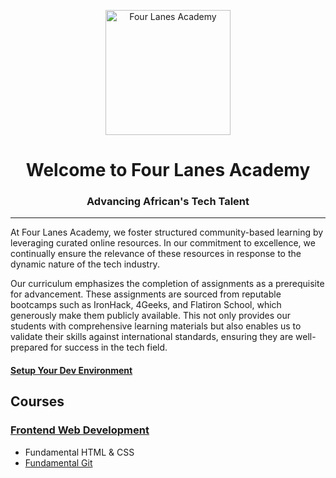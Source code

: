 <p align="center">
	<img
		width="200"
		alt="Four Lanes Academy"
		src="https://avatars.githubusercontent.com/u/157496154?s=200&v=4">
</p>


<h1 align="center">Welcome to Four Lanes Academy</h1>

<h3 align="center">Advancing African's Tech Talent</h3>

-----

At Four Lanes Academy, we foster structured community-based learning by leveraging curated online resources. In our commitment to excellence, we continually ensure the relevance of these resources in response to the dynamic nature of the tech industry.

Our curriculum emphasizes the completion of assignments as a prerequisite for advancement. These assignments are sourced from reputable bootcamps such as IronHack, 4Geeks, and Flatiron School, which generously make them publicly available. This not only provides our students with comprehensive learning materials but also enables us to validate their skills against international standards, ensuring they are well-prepared for success in the tech field.

#### [Setup Your Dev Environment](pre-requisites.md)

## Courses

### [Frontend Web Development](frontend/README.md)

* Fundamental HTML & CSS
* [Fundamental Git](https://github.com/fourlanes-labs/github-starter-course)
